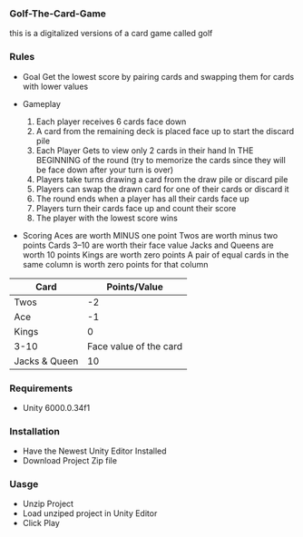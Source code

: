 ### Golf-The-Card-Game
this is a digitalized versions of a card game called golf

### Rules

- Goal 
  Get the lowest score by pairing cards and swapping them for cards with lower values
  
- Gameplay
    1. Each player receives 6 cards face down 
    2. A card from the remaining deck is placed face up to start the discard pile
    3. Each Player Gets to view only 2 cards in their hand In THE BEGINNING of the round (try to memorize the cards since they will be face down after your turn is over)
    4. Players take turns drawing a card from the draw pile or discard pile 
    5. Players can swap the drawn card for one of their cards or discard it 
    6. The round ends when a player has all their cards face up 
    7. Players turn their cards face up and count their score 
    8. The player with the lowest score wins

- Scoring 
    Aces are worth MINUS one point
    Twos are worth minus two points
    Cards 3–10 are worth their face value
    Jacks and Queens are worth 10 points
    Kings are worth zero points
    A pair of equal cards in the same column is worth zero points for that column

| Card | Points/Value |
| --- | --- |
| Twos | -2 |
| Ace | -1 |
| Kings | 0 |
| 3-10 | Face value of the card |
| Jacks & Queen | 10 |


### Requirements
- Unity 6000.0.34f1

### Installation 
- Have the Newest Unity Editor Installed
- Download Project Zip file

### Uasge
- Unzip Project
- Load unziped project in Unity Editor
- Click Play

